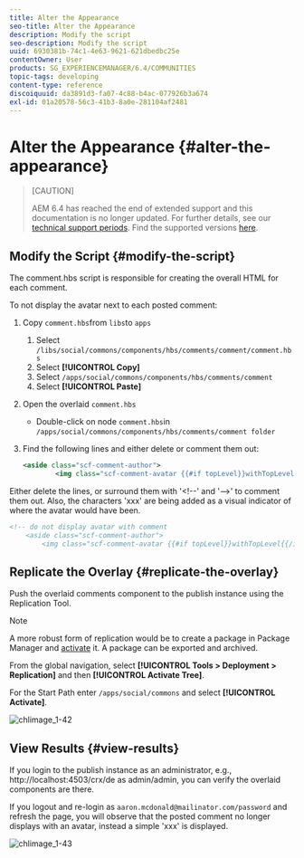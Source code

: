 ```yaml
---
title: Alter the Appearance
seo-title: Alter the Appearance
description: Modify the script
seo-description: Modify the script
uuid: 6930381b-74c1-4e63-9621-621dbedbc25e
contentOwner: User
products: SG_EXPERIENCEMANAGER/6.4/COMMUNITIES
topic-tags: developing
content-type: reference
discoiquuid: da3891d3-fa07-4c88-b4ac-077926b3a674
exl-id: 01a20578-56c3-41b3-8a0e-281104af2481
---
```

# Alter the Appearance {#alter-the-appearance}

>[CAUTION]
>
>AEM 6.4 has reached the end of extended support and this documentation is no longer updated. For further details, see our [technical support periods](https://helpx.adobe.com/support/programs/eol-matrix.html). Find the supported versions [here](https://experienceleague.adobe.com/docs/).

## Modify the Script {#modify-the-script}

The comment.hbs script is responsible for creating the overall HTML for each comment.

To not display the avatar next to each posted comment:

1. Copy `comment.hbs`from `libs`to `apps`
    1. Select `/libs/social/commons/components/hbs/comments/comment/comment.hbs`
    1. Select **[!UICONTROL Copy]**
    1. Select `/apps/social/commons/components/hbs/comments/comment`
    1. Select **[!UICONTROL Paste]**
1. Open the overlaid `comment.hbs`
    * Double-click on node  `comment.hbs`in `/apps/social/commons/components/hbs/comments/comment folder`
1. Find the following lines and either delete or comment them out:

    ```xml
    <aside class="scf-comment-author">
            <img class="scf-comment-avatar {{#if topLevel}}withTopLevel{{/if}}" src="{{author.avatarUrl}}"></img>
    ```

Either delete the lines, or surround them with '&lt;!--' and '--&gt;' to comment them out. Also, the characters 'xxx' are being added as a visual indicator of where the avatar would have been.

```xml
<!-- do not display avatar with comment
    <aside class="scf-comment-author">
        <img class="scf-comment-avatar {{#if topLevel}}withTopLevel{{/if}}" src="{{author.avatarUrl}}"></img>
```

## Replicate the Overlay {#replicate-the-overlay}

Push the overlaid comments component to the publish instance using the Replication Tool.

>[!NOTE]
>
>A more robust form of replication would be to create a package in Package Manager and [activate](../../help/sites-administering/package-manager.md#replicating-packages) it. A package can be exported and archived.

From the global navigation, select **[!UICONTROL Tools > Deployment > Replication]** and then **[!UICONTROL Activate Tree]**.

For the Start Path enter `/apps/social/commons` and select **[!UICONTROL Activate]**.

![chlimage_1-42](assets/chlimage_1-42.png) 

## View Results {#view-results}

If you login to the publish instance as an administrator, e.g., http://localhost:4503/crx/de as admin/admin, you can verify the overlaid components are there.

If you logout and re-login as `aaron.mcdonald@mailinator.com/password` and refresh the page, you will observe that the posted comment no longer displays with an avatar, instead a simple 'xxx' is displayed.

![chlimage_1-43](assets/chlimage_1-43.png)
